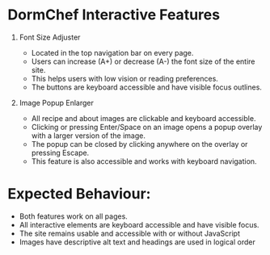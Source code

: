 # DormChef Interactive Features

1. Font Size Adjuster
   - Located in the top navigation bar on every page.
   - Users can increase (A+) or decrease (A-) the font size of the entire site.
   - This helps users with low vision or reading preferences.
   - The buttons are keyboard accessible and have visible focus outlines.

2. Image Popup Enlarger
   - All recipe and about images are clickable and keyboard accessible.
   - Clicking or pressing Enter/Space on an image opens a popup overlay with a larger version of the image.
   - The popup can be closed by clicking anywhere on the overlay or pressing Escape.
   - This feature is also accessible and works with keyboard navigation.

# Expected Behaviour:
- Both features work on all pages.
- All interactive elements are keyboard accessible and have visible focus.
- The site remains usable and accessible with or without JavaScript
- Images have descriptive alt text and headings are used in logical order